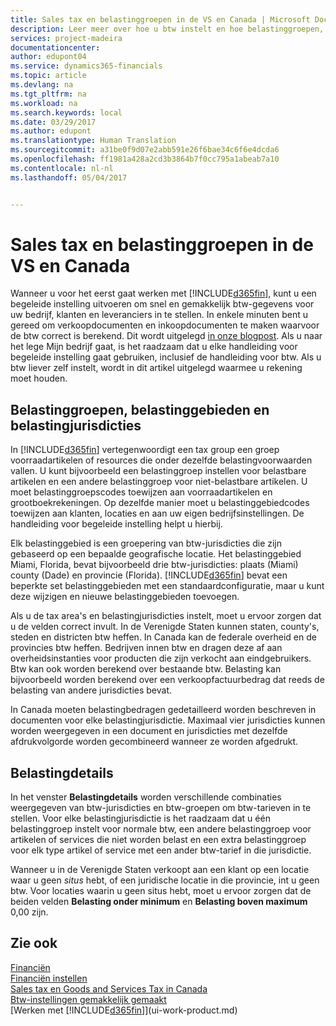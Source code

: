 ```yaml
---
title: Sales tax en belastinggroepen in de VS en Canada | Microsoft Docs
description: Leer meer over hoe u btw instelt en hoe belastinggroepen, belastinggebieden, belastingjurisdicties en belastingdetails werken.
services: project-madeira
documentationcenter: 
author: edupont04
ms.service: dynamics365-financials
ms.topic: article
ms.devlang: na
ms.tgt_pltfrm: na
ms.workload: na
ms.search.keywords: local
ms.date: 03/29/2017
ms.author: edupont
ms.translationtype: Human Translation
ms.sourcegitcommit: a31be0f9d07e2abb591e26f6bae34c6f6e4dcda6
ms.openlocfilehash: ff1981a428a2cd3b3864b7f0cc795a1abeab7a10
ms.contentlocale: nl-nl
ms.lasthandoff: 05/04/2017


---
```

# <a name="sales-tax-and-tax-groups-in-the-us-and-canada"></a>Sales tax en belastinggroepen in de VS en Canada
Wanneer u voor het eerst gaat werken met [!INCLUDE[d365fin](includes/d365fin_md.md)], kunt u een begeleide instelling uitvoeren om snel en gemakkelijk btw-gegevens voor uw bedrijf, klanten en leveranciers in te stellen. In enkele minuten bent u gereed om verkoopdocumenten en inkoopdocumenten te maken waarvoor de btw correct is berekend. Dit wordt uitgelegd [in onze blogpost](https://madeira.microsoft.com/blog/sales-tax-setup-made-easy).
Als u naar het lege Mijn bedrijf gaat, is het raadzaam dat u elke handleiding voor begeleide instelling gaat gebruiken, inclusief de handleiding voor btw. Als u btw liever zelf instelt, wordt in dit artikel uitgelegd waarmee u rekening moet houden.  

## <a name="tax-groups-tax-areas-and-tax-jurisdictions"></a>Belastinggroepen, belastinggebieden en belastingjurisdicties
In [!INCLUDE[d365fin](includes/d365fin_md.md)] vertegenwoordigt een tax group een groep voorraadartikelen of resources die onder dezelfde belastingvoorwaarden vallen. U kunt bijvoorbeeld een belastinggroep instellen voor belastbare artikelen en een andere belastinggroep voor niet-belastbare artikelen. U moet belastinggroepscodes toewijzen aan voorraadartikelen en grootboekrekeningen. Op dezelfde manier moet u belastinggebiedcodes toewijzen aan klanten, locaties en aan uw eigen bedrijfsinstellingen. De handleiding voor begeleide instelling helpt u hierbij.  

Elk belastinggebied is een groepering van btw-jurisdicties die zijn gebaseerd op een bepaalde geografische locatie. Het belastinggebied Miami, Florida, bevat bijvoorbeeld drie btw-jurisdicties: plaats (Miami) county (Dade) en provincie (Florida). [!INCLUDE[d365fin](includes/d365fin_md.md)] bevat een beperkte set belastinggebieden met een standaardconfiguratie, maar u kunt deze wijzigen en nieuwe belastinggebieden toevoegen.  

Als u de tax area's en belastingjurisdicties instelt, moet u ervoor zorgen dat u de velden correct invult. In de Verenigde Staten kunnen staten, county's, steden en districten btw heffen. In Canada kan de federale overheid en de provincies btw heffen. Bedrijven innen btw en dragen deze af aan overheidsinstanties voor producten die zijn verkocht aan eindgebruikers. Btw kan ook worden berekend over bestaande btw. Belasting kan bijvoorbeeld worden berekend over een verkoopfactuurbedrag dat reeds de belasting van andere jurisdicties bevat.  

In Canada moeten belastingbedragen gedetailleerd worden beschreven in documenten voor elke belastingjurisdictie. Maximaal vier jurisdicties kunnen worden weergegeven in een document en jurisdicties met dezelfde afdrukvolgorde worden gecombineerd wanneer ze worden afgedrukt.  

## <a name="tax-details"></a>Belastingdetails
In het venster **Belastingdetails** worden verschillende combinaties weergegeven van btw-jurisdicties en btw-groepen om btw-tarieven in te stellen. Voor elke belastingjurisdictie is het raadzaam dat u één belastinggroep instelt voor normale btw, een andere belastinggroep voor artikelen of services die niet worden belast en een extra belastinggroep voor elk type artikel of service met een ander btw-tarief in die jurisdictie.  

Wanneer u in de Verenigde Staten verkoopt aan een klant op een locatie waar u geen *situs* hebt, of een juridische locatie in die provincie, int u geen btw. Voor locaties waarin u geen situs hebt, moet u ervoor zorgen dat de beiden velden **Belasting onder minimum** en **Belasting boven maximum** 0,00 zijn.  

## <a name="see-also"></a>Zie ook
[Financiën](finance.md)  
[Financiën instellen](finance-setup-finance.md)  
[Sales tax en Goods and Services Tax in Canada](ca-finance-tax.md)  
[Btw-instellingen gemakkelijk gemaakt](https://madeira.microsoft.com/blog/sales-tax-setup-made-easy)  
[Werken met [!INCLUDE[d365fin](includes/d365fin_md.md)]](ui-work-product.md)  

